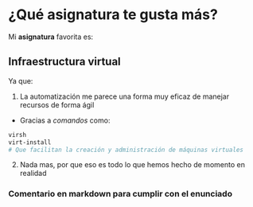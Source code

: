 # ¿Qué asignatura te gusta más?

Mi **asignatura** favorita es:

## Infraestructura virtual

Ya que:

1. La automatización me parece una forma muy eficaz de manejar recursos de forma ágil

- Gracias a *comandos* como:

```bash
virsh
virt-install
# Que facilitan la creación y administración de máquinas virtuales
```

2. Nada mas, por que eso es todo lo que hemos hecho de momento en realidad

### Comentario en markdown para cumplir con el enunciado
